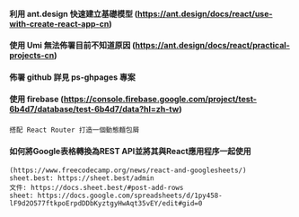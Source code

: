 #### 利用 ant.design 快速建立基礎模型 (https://ant.design/docs/react/use-with-create-react-app-cn)
#### 使用 Umi 無法佈署目前不知道原因 (https://ant.design/docs/react/practical-projects-cn)
#### 佈署 github 詳見 ps-ghpages 專案

#### 使用 firebase (https://console.firebase.google.com/project/test-6b4d7/database/test-6b4d7/data?hl=zh-tw)
```
搭配 React Router 打造一個動態麵包屑
```
#### 如何將Google表格轉換為REST API並將其與React應用程序一起使用

```
(https://www.freecodecamp.org/news/react-and-googlesheets/)
sheet.best: https://sheet.best/admin
文件: https://docs.sheet.best/#post-add-rows
sheet: https://docs.google.com/spreadsheets/d/1py458-lF9d2O577ftkpoErpdDDbKyztgyHwAqt35vEY/edit#gid=0
```